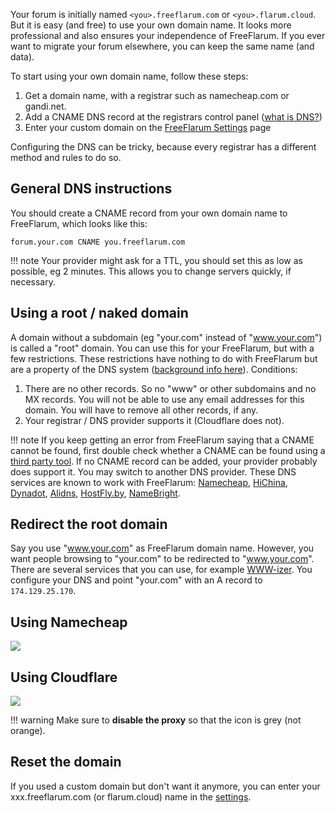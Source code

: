 Your forum is initially named `<you>.freeflarum.com` or `<you>.flarum.cloud`. But it is easy (and free) to use your own domain name. It looks more professional and also ensures your independence of FreeFlarum. If you ever want to migrate your forum elsewhere, you can keep the same name (and data).

To start using your own domain name, follow these steps:

1. Get a domain name, with a registrar such as namecheap.com or gandi.net. 
1. Add a CNAME DNS record at the registrars control panel ([what is DNS?](https://dnsmadeeasy.com/support/what-is-dns/))
1. Enter your custom domain on the [FreeFlarum Settings](https://www.freeflarum.com/settings) page

Configuring the DNS can be tricky, because every registrar has a different method and rules to do so. 

## General DNS instructions

You should create a CNAME record from your own domain name to FreeFlarum, which looks like this:

```
forum.your.com CNAME you.freeflarum.com
```

!!! note
    Your provider might ask for a TTL, you should set this as low as possible, eg 2 minutes. This allows you to change servers quickly, if necessary.

## Using a root / naked domain

A domain without a subdomain (eg "your.com" instead of "www.your.com") is called a "root" domain. You can use this for your FreeFlarum, but with a few restrictions. These restrictions have nothing to do with FreeFlarum but are a property of the DNS system ([background info here](https://medium.freecodecamp.org/why-cant-a-domain-s-root-be-a-cname-8cbab38e5f5c)). Conditions:

1. There are no other records. So no "www" or other subdomains and no MX records. You will not be able to use any email addresses for this domain. You will have to remove all other records, if any.
1. Your registrar / DNS provider supports it (Cloudflare does not).

!!! note
    If you keep getting an error from FreeFlarum saying that a CNAME cannot be found, first double check whether a CNAME can be found  using a [third party tool](https://www.ultratools.com/tools/dnsLookup). If no CNAME record can be added, your provider probably does support it. You may switch to another DNS provider. These DNS services are known to work with FreeFlarum: [Namecheap](https://www.namecheap.com), [HiChina](https://www.hichina.com), [Dynadot](https://www.dynadot.com), [Alidns](https://www.alidns.com), [HostFly.by](https://hostfly.by), [NameBright](https://www.namebright.com).

## Redirect the root domain

Say you use "www.your.com" as FreeFlarum domain name. However, you want people browsing to "your.com" to be redirected to "www.your.com". There are several services that you can use, for example [WWW-izer](http://wwwizer.com/). You configure your DNS and point "your.com" with an A record to `174.129.25.170`.

## Using Namecheap

![](https://buq.eu/screenshots/UGyVEpRGUQtalMytIlkH5ijM.png)

## Using Cloudflare

![](https://buq.eu/screenshots/MMlyMjo6I6Hb7IfSXwHXOaxu.png)

!!! warning
    Make sure to **disable the proxy** so that the icon is grey (not orange).

## Reset the domain

If you used a custom domain but don't want it anymore, you can enter your xxx.freeflarum.com (or flarum.cloud) name in the [settings](/settings).
